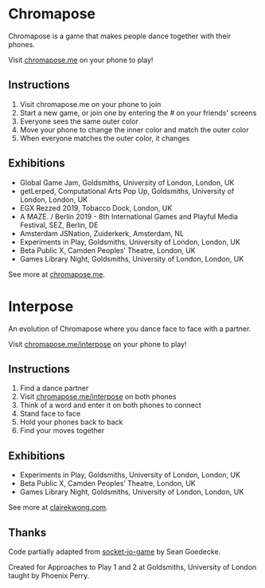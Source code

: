 # Chromapose

Chromapose is a game that makes people dance together with their phones.

Visit [chromapose.me](http://chromapose.me) on your phone to play!

## Instructions

1. Visit chromapose.me on your phone to join
2. Start a new game, or join one by entering the # on your friends' screens
3. Everyone sees the same outer color
4. Move your phone to change the inner color and match the outer color
5. When everyone matches the outer color, it changes

## Exhibitions

- Global Game Jam, Goldsmiths, University of London, London, UK
- getLerped, Computational Arts Pop Up, Goldsmiths, University of London, London, UK
- EGX Rezzed 2019, Tobacco Dock, London, UK
- A MAZE. / Berlin 2019 - 8th International Games and Playful Media Festival, SEZ, Berlin, DE
- Amsterdam JSNation, Zuiderkerk, Amsterdam, NL
- Experiments in Play, Goldsmiths, University of London, London, UK
- Beta Public X, Camden Peoples’ Theatre, London, UK
- Games Library Night, Goldsmiths, University of London, London, UK

See more at [chromapose.me](http://chromapose.me/about).

# Interpose

An evolution of Chromapose where you dance face to face with a partner.

Visit [chromapose.me/interpose](http://chromapose.me/interpose) on your phone to play!

## Instructions

1. Find a dance partner
2. Visit [chromapose.me/interpose](http://chromapose.me/interpose) on both phones
3. Think of a word and enter it on both phones to connect
4. Stand face to face
5. Hold your phones back to back
6. Find your moves together

## Exhibitions

- Experiments in Play, Goldsmiths, University of London, London, UK
- Beta Public X, Camden Peoples’ Theatre, London, UK
- Games Library Night, Goldsmiths, University of London, London, UK

See more at [clairekwong.com](http://clairekwong.com/portfolio/interpose/).

## Thanks

Code partially adapted from [socket-io-game](https://github.com/sgoedecke/socket-io-game) by Sean Goedecke.

Created for Approaches to Play 1 and 2 at Goldsmiths, University of London taught by Phoenix Perry.
